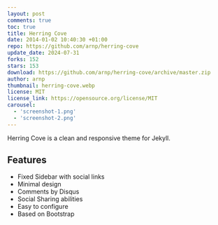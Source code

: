 ```yaml
---
layout: post
comments: true
toc: true
title: Herring Cove
date: 2014-01-02 10:40:30 +01:00
repo: https://github.com/arnp/herring-cove
update_date: 2024-07-31
forks: 152
stars: 153
download: https://github.com/arnp/herring-cove/archive/master.zip
author: arnp
thumbnail: herring-cove.webp
license: MIT
license_link: https://opensource.org/license/MIT
carousel:
  - 'screenshot-1.png'
  - 'screenshot-2.png'
---
```


Herring Cove is a clean and responsive theme for Jekyll.

## Features

* Fixed Sidebar with social links
* Minimal design
* Comments by Disqus
* Social Sharing abilities
* Easy to configure
* Based on Bootstrap
